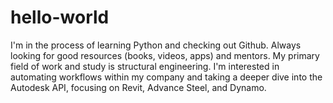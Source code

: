 # hello-world

I'm in the process of learning Python and checking out Github. Always looking for good resources (books, videos, apps) and mentors. My primary field of work and study is structural engineering. I'm interested in automating workflows within my company and taking a deeper dive into the Autodesk API, focusing on Revit, Advance Steel, and Dynamo.
